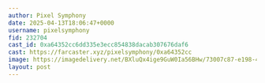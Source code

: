 ```yaml
---
author: Pixel Symphony
date: 2025-04-13T18:06:47+0000
username: pixelsymphony
fid: 232704
cast_id: 0xa64352cc6dd335e3ecc854838dacab307676daf6
cast: https://farcaster.xyz/pixelsymphony/0xa64352cc
image: https://imagedelivery.net/BXluQx4ige9GuW0Ia56BHw/73007c87-e198-44bb-8398-c7e6c8ba3400/original
layout: post
---
```


<img src='https://imagedelivery.net/BXluQx4ige9GuW0Ia56BHw/73007c87-e198-44bb-8398-c7e6c8ba3400/original' alt='' referrerpolicy='no-referrer'/>
